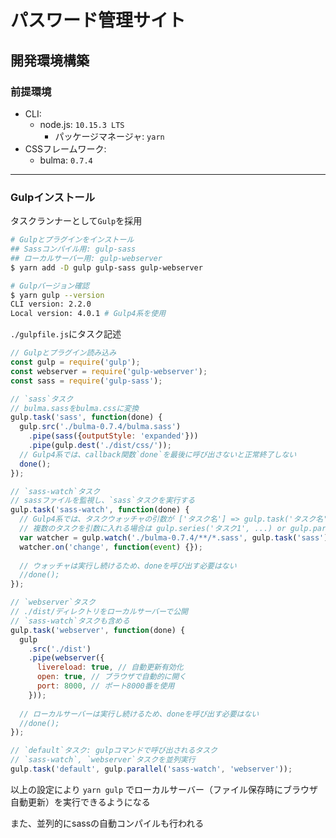 # パスワード管理サイト

## 開発環境構築

### 前提環境
- CLI:
  - node.js: `10.15.3 LTS`
    - パッケージマネージャ: `yarn`
- CSSフレームワーク:
  - bulma: `0.7.4`

***

### Gulpインストール
タスクランナーとして`Gulp`を採用

```bash
# Gulpとプラグインをインストール
## Sassコンパイル用: gulp-sass
## ローカルサーバー用: gulp-webserver
$ yarn add -D gulp gulp-sass gulp-webserver

# Gulpバージョン確認
$ yarn gulp --version
CLI version: 2.2.0
Local version: 4.0.1 # Gulp4系を使用
```

`./gulpfile.js`にタスク記述

```javascript
// Gulpとプラグイン読み込み
const gulp = require('gulp');
const webserver = require('gulp-webserver');
const sass = require('gulp-sass');

// `sass`タスク
// bulma.sassをbulma.cssに変換
gulp.task('sass', function(done) {
  gulp.src('./bulma-0.7.4/bulma.sass')
    .pipe(sass({outputStyle: 'expanded'}))
    .pipe(gulp.dest('./dist/css/'));
  // Gulp4系では、callback関数`done`を最後に呼び出さないと正常終了しない
  done();
});

// `sass-watch`タスク
// sassファイルを監視し、`sass`タスクを実行する
gulp.task('sass-watch', function(done) {
  // Gulp4系では、タスクウォッチャの引数が ['タスク名'] => gulp.task('タスク名') に変更
  // 複数のタスクを引数に入れる場合は gulp.series('タスク1', ...) or gulp.parallel('タスク1', ...)
  var watcher = gulp.watch('./bulma-0.7.4/**/*.sass', gulp.task('sass'));
  watcher.on('change', function(event) {});
  
  // ウォッチャは実行し続けるため、doneを呼び出す必要はない
  //done();
});

// `webserver`タスク
// ./dist/ディレクトリをローカルサーバーで公開
// `sass-watch`タスクも含める
gulp.task('webserver', function(done) {
  gulp
    .src('./dist')
    .pipe(webserver({
      livereload: true, // 自動更新有効化
      open: true, // ブラウザで自動的に開く
      port: 8000, // ポート8000番を使用
    }));
  
  // ローカルサーバーは実行し続けるため、doneを呼び出す必要はない
  //done();
});

// `default`タスク: gulpコマンドで呼び出されるタスク
// `sass-watch`, `webserver`タスクを並列実行
gulp.task('default', gulp.parallel('sass-watch', 'webserver'));
```

以上の設定により `yarn gulp` でローカルサーバー（ファイル保存時にブラウザ自動更新）を実行できるようになる

また、並列的にsassの自動コンパイルも行われる
